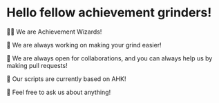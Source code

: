 # Hello fellow achievement grinders!
🧙‍♂️ We are Achievement Wizards!

🔭 We are always working on making your grind easier!

👯 We are always open for collaborations, and you can always help us by making pull requests!

🌱 Our scripts are currently based on AHK!

💬 Feel free to ask us about anything!
